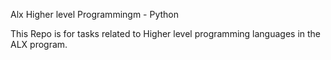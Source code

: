 Alx Higher level Programmingm - Python

This Repo is for tasks related to Higher level programming languages in the ALX program.